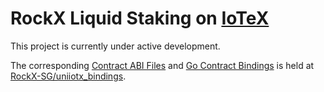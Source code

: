 # RockX Liquid Staking on [IoTeX](https://stake.IOTX.io/)
This project is currently under active development.

The corresponding [Contract ABI Files](https://docs.soliditylang.org/en/v0.8.9/abi-spec.html) and [Go Contract Bindings](https://geth.ethereum.org/docs/developers/dapp-developer/native-bindings) is held at [RockX-SG/uniiotx_bindings](https://github.com/RockX-SG/uniiotx_bindings).